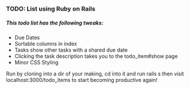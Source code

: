 ### TODO: List using Ruby on Rails

##### This todo list has the following tweaks:
* Due Dates
* Sortable columns in index
* Tasks show other tasks with a shared due date
* Clicking the task description takes you to the todo_item#show page
* Minor CSS Styling

Run by cloning into a dir of your making, cd into it and run rails s then visit localhost:3000/todo_items to start becoming productive again!
